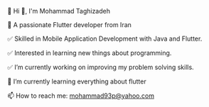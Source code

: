 <!--
**Mohammad-Taghizadeh/Mohammad-Taghizadeh** is a ✨ _special_ ✨ repository because its `README.md` (this file) appears on your GitHub profile.

Here are some ideas to get you started:

- 🔭 I’m currently working on ...
- 🌱 I’m currently learning ...
- 👯 I’m looking to collaborate on ...
- 🤔 I’m looking for help with ...
- 💬 Ask me about ...
- 📫 How to reach me: ...
- 😄 Pronouns: ...
- ⚡ Fun fact: ...
-->
🔭 Hi 👋, I'm Mohammad Taghizadeh

🌱 A passionate Flutter developer from Iran


                                                 
:white_check_mark: Skilled in Mobile Application Development with Java and Flutter.

:white_check_mark: Interested in learning new things about programming.

:white_check_mark: I’m currently working on improving my problem solving skills.

🌱 I’m currently learning everything about flutter

📫 How to reach me: mohammad93p@yahoo.com
